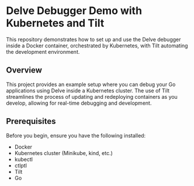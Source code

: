 # Delve Debugger Demo with Kubernetes and Tilt

This repository demonstrates how to set up and use the Delve debugger inside a Docker container, orchestrated by Kubernetes, with Tilt automating the development environment.

## Overview

This project provides an example setup where you can debug your Go applications using Delve inside a Kubernetes cluster. The use of Tilt streamlines the process of updating and redeploying containers as you develop, allowing for real-time debugging and development.

## Prerequisites

Before you begin, ensure you have the following installed:
- Docker
- Kubernetes cluster (Minikube, kind, etc.)
- kubectl
- ctlptl
- Tilt
- Go
